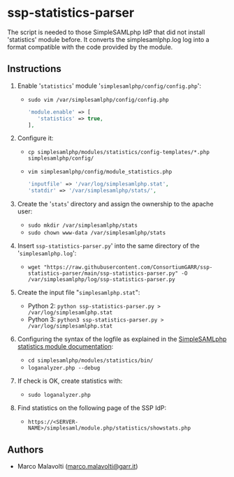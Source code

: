 # ssp-statistics-parser
The script is needed to those SimpleSAMLphp IdP that did not install 'statistics' module before. It converts the simplesamlphp.log log into a format compatible with the code provided by the module.

## Instructions

1. Enable '`statistics`' module '`simplesamlphp/config/config.php`':
   * `sudo vim /var/simplesamlphp/config/config.php`
   
     ```php
     'module.enable' => [
        'statistics' => true,
     ],
     ```

2. Configure it:
   * `cp simplesamlphp/modules/statistics/config-templates/*.php simplesamlphp/config/`
   * `vim simplesamlphp/config/module_statistics.php`
   
     ```php
     'inputfile' => '/var/log/simplesamlphp.stat',
     'statdir' => '/var/simplesamlphp/stats/',
     ```

3. Create the '`stats`' directory and assign the ownership to the apache user:
   * `sudo mkdir /var/simplesamlphp/stats`
   * `sudo chown www-data /var/simplesamlphp/stats`
   
4. Insert `ssp-statistics-parser.py`' into the same directory of the '`simplesamlphp.log`':
   * `wget "https://raw.githubusercontent.com/ConsortiumGARR/ssp-statistics-parser/main/ssp-statistics-parser.py" -O /var/simplesamlphp/log/ssp-statistics-parser.py`

5. Create the input file "`simplesamlphp.stat`":
   * Python 2: `python ssp-statistics-parser.py > /var/log/simplesamlphp.stat`
   * Python 3: `python3 ssp-statistics-parser.py > /var/log/simplesamlphp.stat`

6. Configuring the syntax of the logfile as explained in the [SimpleSAMLphp statistics module documentation](https://simplesamlphp.org/docs/contrib_modules/statistics/statistics.html):
   * `cd simplesamlphp/modules/statistics/bin/`
   * `loganalyzer.php --debug`

7. If check is OK, create statistics with:
   * `sudo loganalyzer.php`

8. Find statistics on the following page of the SSP IdP:
   * `https://<SERVER-NAME>/simplesaml/module.php/statistics/showstats.php`

## Authors
 * Marco Malavolti (marco.malavolti@garr.it)

